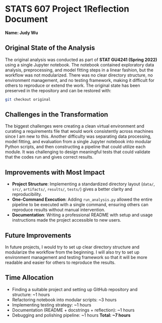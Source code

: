 # STATS 607 Project 1Reflection Document
**Name: Judy Wu**

## Original State of the Analysis
The original analysis was conducted as part of **STAT GU4241 (Spring 2022)** using a single Jupyter notebook. The notebook contained exploratory data analysis, preprocessing, and model fitting steps in a linear fashion, but the workflow was not modularized. There was no clear directory structure, no environment management, and no testing framework, making it difficult for others to reproduce or extend the work.
The original state has been preserved in the repository and can be restored with:
```bash
git checkout original
```
## Challenges in the Transformation
The biggest challenges were creating a clean virtual environment and curating a requirements file that would work consistently across machines since I am new to this. Another difficulty was separating data processing, model fitting, and evaluation from a single Jupyter notebook into modular Python scripts, and then constructing a pipeline that could utilize each module. It was challenging to design meaningful tests that could validate that the codes run and gives correct results.

## Improvements with Most Impact
- **Project Structure**: Implementing a standardized directory layout (`data/`, `src/`, `artifacts/`, `results/`, `tests/`) gives a better clarity and reproducibility.  
- **One-Command Execution**: Adding `run_analysis.py` allowed the entire pipeline to be executed with a single command, ensuring others can reproduce results without manual intervention.  
- **Documentation**: Writing a professional README with setup and usage instructions made the project accessible to new users.  

## Future Improvements
In future projects, I would try to set up clear directory structure and modularize the workflow from the beginning. I will also try to set up environment management and testing framework so that it will be more readable and easier for others to reproduce the results.

## Time Allocation
- Finding a suitable project and setting up GitHub repository and structure: ~1 hours  
- Refactoring notebook into modular scripts: ~3 hours  
- Implementing testing strategy: ~1 hours  
- Documentation (README + docstrings + reflection): ~1 hours  
- Debugging and polishing pipeline: ~1 hours
**Total: ~7 hours** 